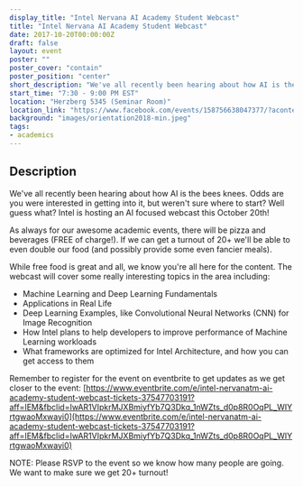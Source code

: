 ```yaml
---
display_title: "Intel Nervana AI Academy Student Webcast"
title: "Intel Nervana AI Academy Student Webcast"
date: 2017-10-20T00:00:00Z
draft: false
layout: event
poster: ""
poster_cover: "contain"
poster_position: "center"
short_description: "We've all recently been hearing about how AI is the bees knees. Intel is hosting an AI focused webcast this October 20th!"
start_time: "7:30 - 9:00 PM EST"
location: "Herzberg 5345 (Seminar Room)"
location_link: "https://www.facebook.com/events/158756638047377/?acontext=%7B%22event_action_history%22%3A[%7B%22surface%22%3A%22page%22%7D]%7D"
background: "images/orientation2018-min.jpeg"
tags:
- academics
---
```


## Description

We've all recently been hearing about how AI is the bees knees. Odds are you were interested in getting into it, but weren't sure where to start? Well guess what? Intel is hosting an AI focused webcast this October 20th!

As always for our awesome academic events, there will be pizza and beverages (FREE of charge!). If we can get a turnout of 20+ we'll be able to even double our food (and possibly provide some even fancier meals).

While free food is great and all, we know you're all here for the content. The webcast will cover some really interesting topics in the area including:
- Machine Learning and Deep Learning Fundamentals
- Applications in Real Life
- Deep Learning Examples, like Convolutional Neural Networks (CNN) for Image Recognition
- How Intel plans to help developers to improve performance of Machine Learning workloads
- What frameworks are optimized for Intel Architecture, and how you can get access to them

Remember to register for the event on eventbrite to get updates as we get closer to the event: [https://www.eventbrite.com/e/intel-nervanatm-ai-academy-student-webcast-tickets-37547703191?aff=IEM&fbclid=IwAR1VIpkrMJXBmiyfYb7Q3Dkq_1nWZts_d0p8R0OqPL_WIYrtgwaoMxwayi0](https://www.eventbrite.com/e/intel-nervanatm-ai-academy-student-webcast-tickets-37547703191?aff=IEM&fbclid=IwAR1VIpkrMJXBmiyfYb7Q3Dkq_1nWZts_d0p8R0OqPL_WIYrtgwaoMxwayi0)

NOTE: Please RSVP to the event so we know how many people are going. We want to make sure we get 20+ turnout!